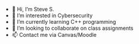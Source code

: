 - 👋 Hi, I’m Steve S.
- 👀 I’m interested in Cybersecurity
- 🌱 I’m currently learning C++ programming
- 💞️ I’m looking to collaborate on class assignments
- 📫 Contact me via Canvas/Moodle

<!---
lgdsteve/lgdsteve is a ✨ special ✨ repository because its `README.md` (this file) appears on your GitHub profile.
You can click the Preview link to take a look at your changes.
--->
